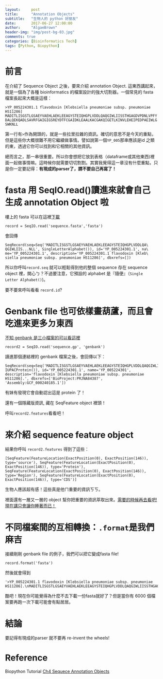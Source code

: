```yaml
---
layout:     post
title:      "Annotation Objects"
subtitle:   "生物人的 python 好朋友"
date:       2017-06-27 12:00:00
author:     "AlgaeBrown"
header-img: "img/post-bg-03.jpg"
comments: true
categories: [Bioinformatics Tech]
tags: [Python, Biopython]
---
```


# 前言

在介紹了 Sequence Object 之後，要來介紹 annotation Object. 這東西講起來，就是一個為了各種 bioinformatics 的檔案設計的強大切割器。一個常見的 fasta 檔案長起來大概是這樣：
```
>YP_005224301.1 flavodoxin [Klebsiella pneumoniae subsp. pneumoniae HS11286]
MADITLISGSTLGSAEYVAEHLAEKLEEAGYSTEIQHGPLVDDLQAQGIWLIISSTHGAGDVPDNLVPFY
DALQEKQADLSAVRFGAIGIGSREYDTFCGAIDKLEAALKACGAKQIGETLKINVLEHEIPEDPAEIWLG
SWKNLL
```

第一行有`>`作為開頭的，就是一些拉里拉雜的資訊。確切的意思不是今天的重點，但是這些你大概很難不用它繼續做事情。譬如說第一個`YP_005`那串應該是id 之類的東，透過它你可以找到和它相關的其他資訊。

總而言之，那一串很重要。所以你會想把它放到表格（dataframe或其他東西)裡面一起做事情嘛。這時候你就需要切切割割。其實我覺得這一章沒有什麼重點，只是你一定要記得：**有現成的parser了，請不要自己再寫了！**

# fasta 用 SeqIO.read()讀進來就會自己生成 annotation Object 啦
樓上的 fasta 可以在這裡[下載](https://www.ncbi.nlm.nih.gov/protein/378976160?report=fasta)

```
record = SeqIO.read('sequence.fasta','fasta')
```
會回傳
```
SeqRecord(seq=Seq('MADITLISGSTLGSAEYVAEHLAEKLEEAGYSTEIQHGPLVDDLQA\
QGIWLIIS...NLL', SingleLetterAlphabet()), id='YP_005224301.1', na\
me='YP_005224301.1', description='YP_005224301.1 flavodoxin [Kleb\
siella pneumoniae subsp. pneumoniae HS11286]', dbxrefs=[])
```
所以你呼叫`record.seq` 就可以輕鬆得到他的整個 sequence 存在 sequence object 裡，開心ㄅ？不過要注意，它預設的 alphabet 是『隨便』（`Single Letter Alphabet()`)。 

要不要來呼叫看看 `record.id`?

# Genbank file 也可依樣畫葫蘆，而且會吃進來更多ㄉ東西

[不知 genbank 是三小檔案的可以看這裡](https://www.ncbi.nlm.nih.gov/protein/YP_005224301.1)

```
record2 = SeqIO.read('sequence.gp', 'genbank')
```

讀進那個連結裡的 genbank 檔案之後，會回傳以下：

```
SeqRecord(seq=Seq('MADITLISGSTLGSAEYVAEHLAEKLEEAGYSTEIQHGPLVDDLQAQGIWLIIS...NLL', IUPACProtein()), id='YP_005224301.1', name='YP_005224301', description='flavodoxin [Klebsiella pneumoniae subsp. pneumoniae HS11286].', dbxrefs=['BioProject:PRJNA84387', 'Assembly:GCF_000240185.1'])
```

有妹有發現它會自動認出這是 protein 了！

還有一個隱藏版資訊, 藏在 SeqFeature object 裡頭！

呼叫`record2.features`看看吧！

# 來介紹 sequence feature object

結果你呼叫 `record2.features` 得到了這些：
```
[SeqFeature(FeatureLocation(ExactPosition(0), ExactPosition(146)), type='source'), SeqFeature(FeatureLocation(ExactPosition(0), ExactPosition(146)), type='Protein'), SeqFeature(FeatureLocation(ExactPosition(0), ExactPosition(146)), type='Region'), SeqFeature(FeatureLocation(ExactPosition(0), ExactPosition(146)), type='CDS')]
```

生物人應該超有感！這些真是他ㄇ重要的資訊ㄎㄎ。

裡面還有一層又一層的 object 幫你把重要的資訊萃取出來。[需要的時候再去看吧!現在講只會讓你睡著而已！](http://biopython.org/DIST/docs/tutorial/Tutorial.html#htoc38)

# 不同檔案間的互相轉換：`.format`是我們麻吉

接續剛剛 genbank file 的例子，我們可以把它變成fasta file!
```
record.format('fasta')
```
然後就會得到
```
'>YP_005224301.1 flavodoxin [Klebsiella pneumoniae subsp. pneumoniae HS11286].\nMADITLISGSTLGSAEYVAEHLAEKLEEAGYSTEIQHGPLVDDLQAQGIWLIISSTHGAG\nDVPDNLVPFYDALQEKQADLSAVRFGAIGIGSREYDTFCGAIDKLEAALKACGAKQIGET\nLKINVLEHEIPEDPAEIWLGSWKNLL\n'
```

酷吧！現在你可能覺得為什麼不去下載一份fasta就好了？但是當你有 6000 個檔案要再跑一次下載可能會有點居居。

# 結論

要記得有現成的parser 就不要再 re-invent the wheels!

# Reference

Biopython Tutorial [Ch4 Sequece Annotation Objects](http://biopython.org/DIST/docs/tutorial/Tutorial.html#htoc38)
